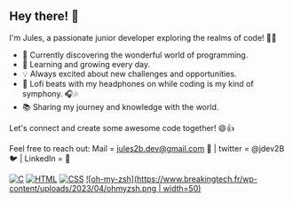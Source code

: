 
## Hey there! 👋

I'm Jules, a passionate junior developer exploring the realms of code! 🚀✨

- 🔭 Currently discovering the wonderful world of programming.
- 🌱 Learning and growing every day.
- 💡 Always excited about new challenges and opportunities.
- 🎵 Lofi beats with my headphones on while coding is my kind of symphony. 🎧🎶
- 📚 Sharing my journey and knowledge with the world.

Let's connect and create some awesome code together! 😄👍

Feel free to reach out: Mail = jules2b.dev@gmail.com 📩 | twitter = @jdev2B 🐦 | LinkedIn  = 💼


[![C](https://img.shields.io/badge/-C-A8B9CC?style=flat-circle&logo=c&logoColor=white)](https://example.com)
[![HTML](https://img.shields.io/badge/-HTML-E34F26?style=flat-circle&logo=html5&logoColor=white)](https://example.com)
[![CSS](https://img.shields.io/badge/-CSS-1572B6?style=flat-circle&logo=css3&logoColor=white)](https://example.com)
[![oh-my-zsh](https://www.breakingtech.fr/wp-content/uploads/2023/04/ohmyzsh.png | width=50)](https://example.com)
